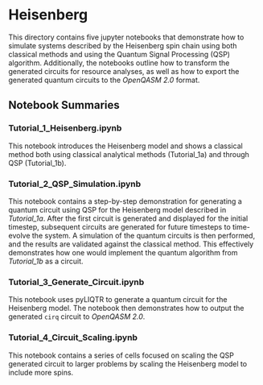 # Heisenberg
This directory contains five jupyter notebooks that demonstrate how to simulate systems described by the Heisenberg spin chain using both classical methods and using the Quantum Signal Processing (QSP) algorithm. Additionally, the notebooks outline how to transform the generated circuits for resource analyses, as well as how to export the generated quantum circuits to the _OpenQASM 2.0_ format.

## Notebook Summaries
### Tutorial_1_Heisenberg.ipynb
This notebook introduces the Heisenberg model and shows a classical method both using classical analytical methods (Tutorial_1a) and through QSP (Tutorial_1b).

### Tutorial_2_QSP_Simulation.ipynb
This notebook contains a step-by-step demonstration for generating a quantum circuit using QSP for the Heisenberg model described in _Tutorial_1a_. After the first circuit is generated and displayed for the initial timestep, subsequent circuits are generated for future timesteps to time-evolve the system. A simulation of the quantum circuits is then performed, and the results are validated against the classical method. This effectively demonstrates how one would implement the quantum algorithm from _Tutorial_1b_ as a circuit.

### Tutorial_3_Generate_Circuit.ipynb
This notebook uses pyLIQTR to generate a quantum circuit for the Heisenberg model. The notebook then demonstrates how to output the generated `cirq` circuit to _OpenQASM 2.0_.

### Tutorial_4_Circuit_Scaling.ipynb
This notebook contains a series of cells focused on scaling the QSP generated circuit to larger problems by scaling the Heisenberg model to include more spins.

